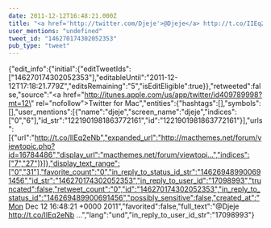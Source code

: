 ```yaml
---
date: 2011-12-12T16:48:21.000Z
title: "<a href='http://twitter.com/Djeje'>@Djeje</a> http://t.co/IIEq2eNb ...″"
user_mentions: "undefined"
tweet_id: "146270174302052353"
pub_type: "tweet"
---
```

{"edit_info":{"initial":{"editTweetIds":["146270174302052353"],"editableUntil":"2011-12-12T17:18:21.779Z","editsRemaining":"5","isEditEligible":true}},"retweeted":false,"source":"<a href=\"http://itunes.apple.com/us/app/twitter/id409789998?mt=12\" rel=\"nofollow\">Twitter for Mac</a>","entities":{"hashtags":[],"symbols":[],"user_mentions":[{"name":"djeje","screen_name":"djeje","indices":["0","6"],"id_str":"1221901981863772161","id":"1221901981863772161"}],"urls":[{"url":"http://t.co/IIEq2eNb","expanded_url":"http://macthemes.net/forum/viewtopic.php?id=16784486","display_url":"macthemes.net/forum/viewtopi…","indices":["7","27"]}]},"display_text_range":["0","31"],"favorite_count":"0","in_reply_to_status_id_str":"146269489900691456","id_str":"146270174302052353","in_reply_to_user_id":"17098993","truncated":false,"retweet_count":"0","id":"146270174302052353","in_reply_to_status_id":"146269489900691456","possibly_sensitive":false,"created_at":"Mon Dec 12 16:48:21 +0000 2011","favorited":false,"full_text":"@Djeje http://t.co/IIEq2eNb ...","lang":"und","in_reply_to_user_id_str":"17098993"}
